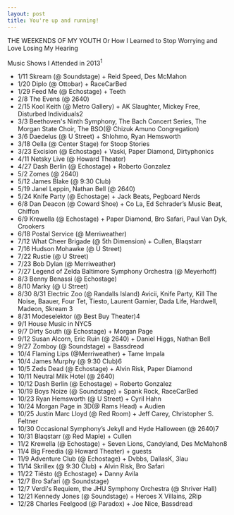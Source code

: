 ```yaml
---
layout: post
title: You're up and running!
---
```


THE WEEKENDS OF MY YOUTH
Or How I Learned to Stop Worrying and Love Losing My Hearing

Music Shows I Attended in 2013<sup>1</sup>

* 1/11 Skream (@ Soundstage) + Reid Speed, Des McMahon
* 1/20 Diplo (@ Ottobar) + RaceCarBed
* 1/29 Feed Me (@ Echostage) + Teeth
* 2/8 The Evens (@ 2640)
* 2/15 Kool Keith (@ Metro Gallery) + AK Slaughter, Mickey Free, Disturbed Individuals2
* 3/3 Beethoven's Ninth Symphony, The Bach Concert Series, The Morgan State Choir, The BSO(@ Chizuk Amuno Congregation)
* 3/6 Daedelus (@ U Street) + Shlohmo, Ryan Hemsworth
* 3/18 Oella (@ Center Stage) for Stoop Stories
* 3/23 Excision (@ Echostage) + Vaski, Paper Diamond, Dirtyphonics
* 4/11 Netsky Live (@ Howard Theater)
* 4/27 Dash Berlin (@ Echostage) + Roberto Gonzalez
* 5/2 Zomes (@ 2640)
* 5/12 James Blake (@ 9:30 Club)
* 5/19 Janel Leppin, Nathan Bell (@ 2640)
* 5/24 Knife Party (@ Echostage) + Jack Beats, Pegboard Nerds
* 6/8 Dan Deacon (@ Coward Shoe) + Co La, Ed Schrader’s Music Beat, Chiffon
* 6/9 Krewella (@ Echostage) + Paper Diamond, Bro Safari, Paul Van Dyk, Crookers
* 6/18 Postal Service (@ Merriweather)
* 7/12 What Cheer Brigade (@ 5th Dimension) + Cullen, Blaqstarr
* 7/16 Hudson Mohawke (@ U Street)
* 7/22 Rustie (@ U Street)
* 7/23 Bob Dylan (@ Merriweather)
* 7/27 Legend of Zelda Baltimore Symphony Orchestra (@ Meyerhoff)
* 8/3 Benny Benassi (@ Echostage)
* 8/10 Marky (@ U Street)
* 8/30 8/31 Electric Zoo (@ Randalls Island) Avicii, Knife Party, Kill The Noise, Baauer, Four Tet, Tiesto, Laurent Garnier, Dada Life, Hardwell, Madeon, Skream 3
* 8/31 Modeselektor (@ Best Buy Theater)4
* 9/1 House Music in NYC5
* 9/7 Dirty South (@ Echostage) + Morgan Page
* 9/12 Susan Alcorn, Eric Ruin (@ 2640) + Daniel Higgs, Nathan Bell
* 9/27 Zomboy (@ Soundstage) + Bassdread
* 10/4 Flaming Lips (@Merriweather) + Tame Impala
* 10/4 James Murphy (@ 9:30 Club)6
* 10/5 Zeds Dead (@ Echostage) + Alvin Risk, Paper Diamond
* 10/11 Neutral Milk Hotel (@ 2640)
* 10/12 Dash Berlin (@ Echostage) + Roberto Gonzalez
* 10/19 Boys Noize (@ Soundstage) + Spank Rock, RaceCarBed
* 10/23 Ryan Hemsworth (@ U Street) + Cyril Hahn
* 10/24 Morgan Page in 3D(@ Rams Head) + Audien
* 10/25 Justin Marc Lloyd (@ Red Room) + Jeff Carey, Christopher S. Feltner
* 10/30 Occasional Symphony’s Jekyll and Hyde Halloween (@ 2640)7
* 10/31 Blaqstarr (@ Red Maple) + Cullen
* 11/2 Krewella (@ Echostage) + Seven Lions, Candyland, Des McMahon8
* 11/4 Big Freedia (@ Howard Theater) + guests
* 11/9 Adventure Club (@ Echostage) + Dvbbs, DallasK, 3lau
* 11/14 Skrillex (@ 9:30 Club) + Alvin Risk, Bro Safari
* 11/22 Tiësto (@ Echostage) + Danny Avila
* 12/7 Bro Safari (@ Soundstage)
* 12/7 Verdi's Requiem, the JHU Symphony Orchestra (@ Shriver Hall)
* 12/21 Kennedy Jones (@ Soundstage) + Heroes X Villains, 2Rip
* 12/28 Charles Feelgood (@ Paradox) + Joe Nice, Bassdread
